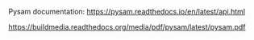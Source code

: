 
Pysam documentation:
  https://pysam.readthedocs.io/en/latest/api.html

  https://buildmedia.readthedocs.org/media/pdf/pysam/latest/pysam.pdf

